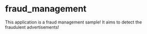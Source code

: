 # fraud_management
This application is a fraud management sample! It aims to detect the fraudulent advertisements!
